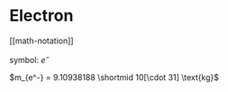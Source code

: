 # Electron

[[math-notation]]

symbol: $e^-$

$m_{e^-} = 9.10938188 \shortmid 10[\cdot 31] \text{kg}$
